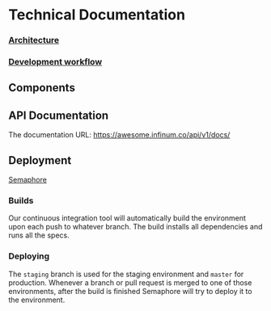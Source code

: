 # Technical Documentation

<!-- Main themes -->
### [Architecture](architecture/README.md)
### [Development workflow](development_workflow.md)

<!-- mostly helpers and stimulus controllers -->
## Components
<!-- ### [Dropdown](components/dropdown.md) -->

## API Documentation

The documentation URL: https://awesome.infinum.co/api/v1/docs/

## Deployment
[Semaphore](https://semaphoreci.com/rails-awesome)

### Builds
Our continuous integration tool will automatically build the environment upon each push to whatever branch.
The build installs all dependencies and runs all the specs.

### Deploying
The `staging` branch is used for the staging environment and `master` for production.
Whenever a branch or pull request is merged to one of those environments, after the build is finished Semaphore will try to deploy it to the environment.
